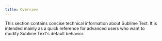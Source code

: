 ```yaml
---
title: Overview
---
```


This section contains concise technical information
about Sublime Text.
It is intended mainly as a quick reference
for advanced users
who want to modify Sublime Text's default behavior.
